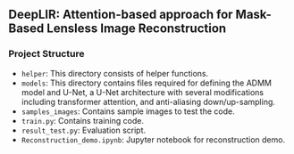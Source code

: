 ## DeepLIR: Attention-based approach for Mask-Based Lensless Image Reconstruction


### Project Structure
- `helper`: This directory consists of helper functions.
- `models`: This directory contains files required for defining the ADMM model and U-Net, a U-Net architecture with several modifications including transformer attention, and anti-aliasing down/up-sampling.
- `samples_images`: Contains sample images to test the code.
- `train.py`: Contains training code.
- `result_test.py`: Evaluation script.
- `Reconstruction_demo.ipynb`: Jupyter notebook for reconstruction demo.


